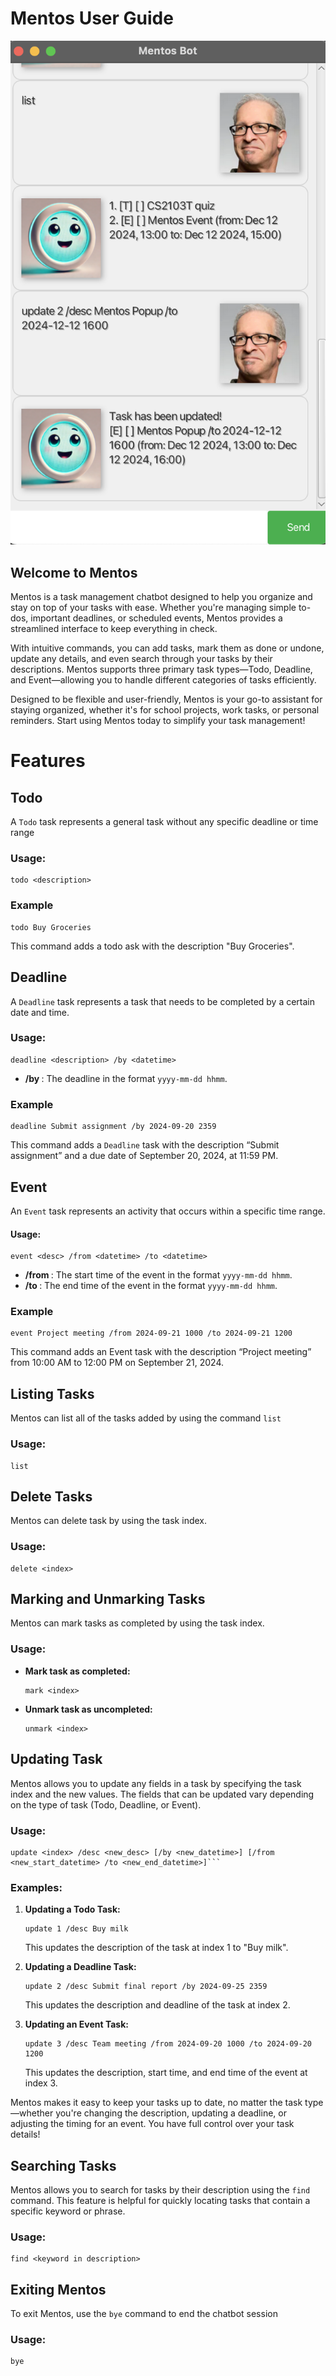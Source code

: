 # Mentos User Guide

![Ui.png](Ui.png)

## Welcome to Mentos
Mentos is a task management chatbot designed to help you organize and stay on top of your tasks with ease. Whether you're managing simple to-dos, important deadlines, or scheduled events, Mentos provides a streamlined interface to keep everything in check.

With intuitive commands, you can add tasks, mark them as done or undone, update any details, and even search through your tasks by their descriptions. Mentos supports three primary task types—Todo, Deadline, and Event—allowing you to handle different categories of tasks efficiently.

Designed to be flexible and user-friendly, Mentos is your go-to assistant for staying organized, whether it's for school projects, work tasks, or personal reminders. Start using Mentos today to simplify your task management!
# Features

## Todo
A `Todo` task represents a general task without any specific deadline or time range

### Usage:
```declarative
todo <description>
```

### Example
```declarative
todo Buy Groceries
```
This command adds a todo ask with the description "Buy Groceries".

## Deadline 
A `Deadline` task represents a task that needs to be completed by a certain date and time.

### Usage:
```declarative
deadline <description> /by <datetime>
```
- **/by <datetime>**: The deadline in the format `yyyy-mm-dd hhmm`.

### Example
```declarative
deadline Submit assignment /by 2024-09-20 2359
```
This command adds a `Deadline` task with the description “Submit assignment” and a due date of September 20, 2024, at 11:59 PM.

## Event
An `Event` task represents an activity that occurs within a specific time range.

#### Usage:
```declarative
event <desc> /from <datetime> /to <datetime>
```
- **/from <datetime>**: The start time of the event in the format `yyyy-mm-dd hhmm`.
- **/to <datetime>**: The end time of the event in the format `yyyy-mm-dd hhmm`.

### Example
```declarative
event Project meeting /from 2024-09-21 1000 /to 2024-09-21 1200
```
This command adds an Event task with the description “Project meeting” from 10:00 AM to 12:00 PM on September 21, 2024.



## Listing Tasks
Mentos can list all of the tasks added by using the command `list`

### Usage:
```declarative
list
```

## Delete Tasks
Mentos can delete task by using the task index.

### Usage:
```declarative
delete <index>
```

## Marking and Unmarking Tasks
Mentos can mark tasks as completed by using the task index.

### Usage:
- **Mark task as completed:**
    ```
    mark <index>
    ```
- **Unmark task as uncompleted:**
    ```
    unmark <index>
    ```

## Updating Task
Mentos allows you to update any fields in a task by specifying the task index and the new values. The fields that can be updated vary depending on the type of task (Todo, Deadline, or Event).

### Usage:
```declarative
update <index> /desc <new_desc> [/by <new_datetime>] [/from <new_start_datetime> /to <new_end_datetime>]```
```
### Examples:
1. **Updating a Todo Task:**
    ```
    update 1 /desc Buy milk
    ```
    This updates the description of the task at index 1 to "Buy milk".


2. **Updating a Deadline Task:**
    ```
    update 2 /desc Submit final report /by 2024-09-25 2359
    ```
    This updates the description and deadline of the task at index 2.


3. **Updating an Event Task:**
    ```
    update 3 /desc Team meeting /from 2024-09-20 1000 /to 2024-09-20 1200
    ```
    This updates the description, start time, and end time of the event at index 3.

Mentos makes it easy to keep your tasks up to date, no matter the task type—whether you're changing the description, updating a deadline, or adjusting the timing for an event. You have full control over your task details!


## Searching Tasks
Mentos allows you to search for tasks by their description using the `find` command. This feature is helpful for quickly locating tasks that contain a specific keyword or phrase.

### Usage:
```declarative
find <keyword in description>
```
## Exiting Mentos
To exit Mentos, use the `bye` command to end the chatbot session
### Usage:
```declarative
bye
```
